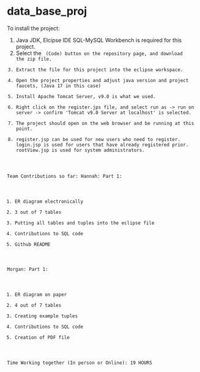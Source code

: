 # data_base_proj

To install the project:
1) Java JDK, Elcipse IDE SQL-MySQL Workbench is required for this project.
2) Select the <Code> (Code) button on the repository page, and download the zip file.
3) Extract the file for this project into the eclipse workspace.
4) Open the project properties and adjust java version and project faucets, (Java 17 in this case)
5) Install Apache Tomcat Server, v9.0 is what we used.
6) Right click on the register.jps file, and select run as -> run on server -> confirm 'Tomcat v9.0 Server at localhost' is selected.
7) The project should open on the web browser and be running at this point.
8) register.jsp can be used for new users who need to register. login.jsp is used for users that have already registered prior. rootView.jsp is used for system administrators. 

Team Contributions so far:
Hannah:
Part 1:
1) ER diagram electronically
2) 3 out of 7 tables
3) Putting all tables and tuples into the eclipse file
4) Contributions to SQL code
5) Github README

Morgan:
Part 1:
1) ER diagram on paper
2) 4 out of 7 tables
3) Creating example tuples
4) Contributions to SQL code
5) Creation of PDF file 

Time Working together (In person or Online): 19 HOURS 
